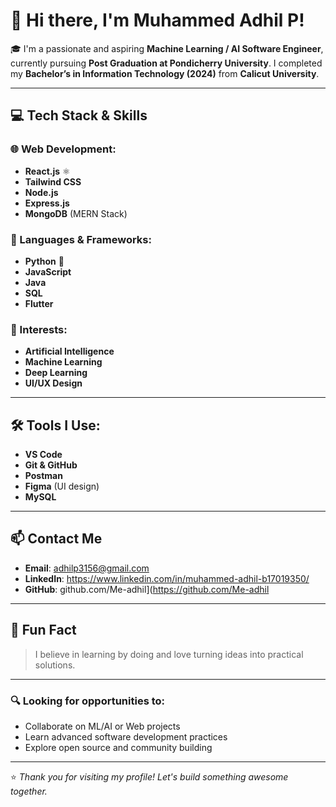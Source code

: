 # 👋 Hi there, I'm Muhammed Adhil P!

🎓 I'm a passionate and aspiring **Machine Learning / AI Software Engineer**, currently pursuing **Post Graduation at Pondicherry University**. I completed my **Bachelor’s in Information Technology (2024)** from **Calicut University**.

---

## 💻 Tech Stack & Skills


### 🌐 Web Development:
- **React.js** ⚛️
- **Tailwind CSS**
- **Node.js**
- **Express.js**
- **MongoDB** (MERN Stack)


  
### 🚀 Languages & Frameworks:
- **Python** 🐍
- **JavaScript**
- **Java** 
- **SQL** 
- **Flutter** 



### 🧠 Interests:
- **Artificial Intelligence**
- **Machine Learning**
- **Deep Learning**
- **UI/UX Design**

---

## 🛠️ Tools I Use:
- **VS Code**
- **Git & GitHub**
- **Postman**
- **Figma** (UI design)
- **MySQL**

---

## 📫 Contact Me

- **Email**: adhilp3156@gmail.com
- **LinkedIn**: https://www.linkedin.com/in/muhammed-adhil-b17019350/
- **GitHub**: github.com/Me-adhil](https://github.com/Me-adhil

---

## 🌟 Fun Fact

> I believe in learning by doing and love turning ideas into practical solutions.

---

### 🔍 Looking for opportunities to:
- Collaborate on ML/AI or Web projects
- Learn advanced software development practices
- Explore open source and community building

---

⭐ *Thank you for visiting my profile! Let's build something awesome together.*

